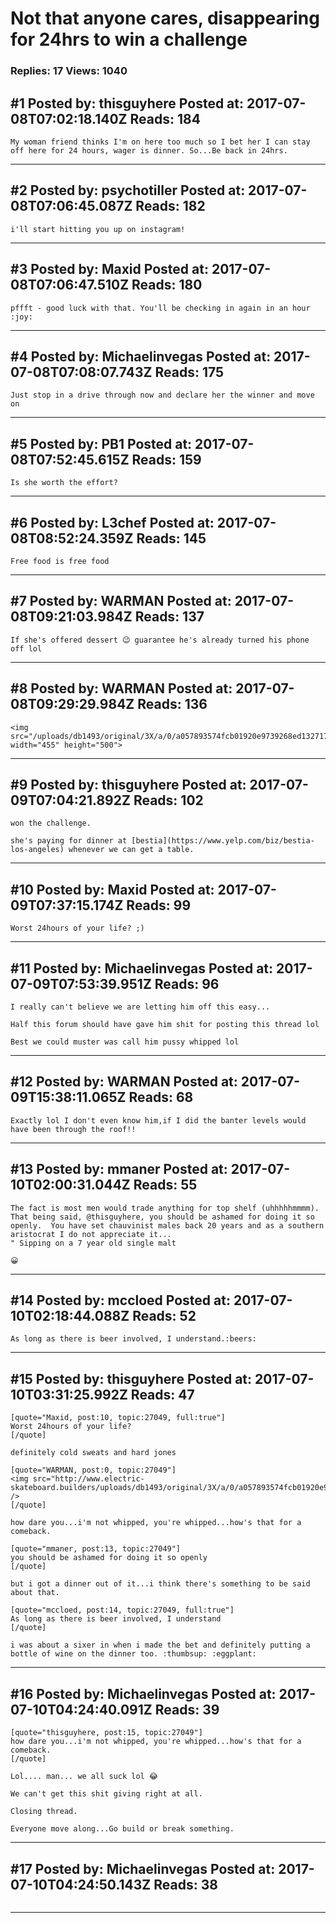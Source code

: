 # Not that anyone cares, disappearing for 24hrs to win a challenge

### Replies: 17 Views: 1040

## \#1 Posted by: thisguyhere Posted at: 2017-07-08T07:02:18.140Z Reads: 184

```
My woman friend thinks I'm on here too much so I bet her I can stay off here for 24 hours, wager is dinner. So...Be back in 24hrs.
```

---
## \#2 Posted by: psychotiller Posted at: 2017-07-08T07:06:45.087Z Reads: 182

```
i'll start hitting you up on instagram!
```

---
## \#3 Posted by: Maxid Posted at: 2017-07-08T07:06:47.510Z Reads: 180

```
pffft - good luck with that. You'll be checking in again in an hour :joy:
```

---
## \#4 Posted by: Michaelinvegas Posted at: 2017-07-08T07:08:07.743Z Reads: 175

```
Just stop in a drive through now and declare her the winner and move on
```

---
## \#5 Posted by: PB1 Posted at: 2017-07-08T07:52:45.615Z Reads: 159

```
Is she worth the effort?
```

---
## \#6 Posted by: L3chef Posted at: 2017-07-08T08:52:24.359Z Reads: 145

```
Free food is free food
```

---
## \#7 Posted by: WARMAN Posted at: 2017-07-08T09:21:03.984Z Reads: 137

```
If she's offered dessert 😉 guarantee he's already turned his phone off lol
```

---
## \#8 Posted by: WARMAN Posted at: 2017-07-08T09:29:29.984Z Reads: 136

```
<img src="/uploads/db1493/original/3X/a/0/a057893574fcb01920e9739268ed1327174f0580.jpg" width="455" height="500">
```

---
## \#9 Posted by: thisguyhere Posted at: 2017-07-09T07:04:21.892Z Reads: 102

```
won the challenge.

she's paying for dinner at [bestia](https://www.yelp.com/biz/bestia-los-angeles) whenever we can get a table.
```

---
## \#10 Posted by: Maxid Posted at: 2017-07-09T07:37:15.174Z Reads: 99

```
Worst 24hours of your life? ;)
```

---
## \#11 Posted by: Michaelinvegas Posted at: 2017-07-09T07:53:39.951Z Reads: 96

```
I really can't believe we are letting him off this easy...

Half this forum should have gave him shit for posting this thread lol 

Best we could muster was call him pussy whipped lol
```

---
## \#12 Posted by: WARMAN Posted at: 2017-07-09T15:38:11.065Z Reads: 68

```
Exactly lol I don't even know him,if I did the banter levels would have been through the roof!!
```

---
## \#13 Posted by: mmaner Posted at: 2017-07-10T02:00:31.044Z Reads: 55

```
The fact is most men would trade anything for top shelf (uhhhhhmmmm).  That being said, @thisguyhere, you should be ashamed for doing it so openly.  You have set chauvinist males back 20 years and as a southern aristocrat I do not appreciate it...
" Sipping on a 7 year old single malt

😀
```

---
## \#14 Posted by: mccloed Posted at: 2017-07-10T02:18:44.088Z Reads: 52

```
As long as there is beer involved, I understand.:beers:
```

---
## \#15 Posted by: thisguyhere Posted at: 2017-07-10T03:31:25.992Z Reads: 47

```
[quote="Maxid, post:10, topic:27049, full:true"]
Worst 24hours of your life?
[/quote]

definitely cold sweats and hard jones

[quote="WARMAN, post:0, topic:27049"]
<img src="http://www.electric-skateboard.builders/uploads/db1493/original/3X/a/0/a057893574fcb01920e9739268ed1327174f0580.jpg" />
[/quote]

how dare you...i'm not whipped, you're whipped...how's that for a comeback.

[quote="mmaner, post:13, topic:27049"]
you should be ashamed for doing it so openly
[/quote]

but i got a dinner out of it...i think there's something to be said about that.

[quote="mccloed, post:14, topic:27049, full:true"]
As long as there is beer involved, I understand
[/quote]

i was about a sixer in when i made the bet and definitely putting a bottle of wine on the dinner too. :thumbsup: :eggplant:
```

---
## \#16 Posted by: Michaelinvegas Posted at: 2017-07-10T04:24:40.091Z Reads: 39

```
[quote="thisguyhere, post:15, topic:27049"]
how dare you...i'm not whipped, you're whipped...how's that for a comeback.
[/quote]

Lol.... man... we all suck lol 😂 

We can't get this shit giving right at all.

Closing thread. 

Everyone move along...Go build or break something.
```

---
## \#17 Posted by: Michaelinvegas Posted at: 2017-07-10T04:24:50.143Z Reads: 38

```

```

---
